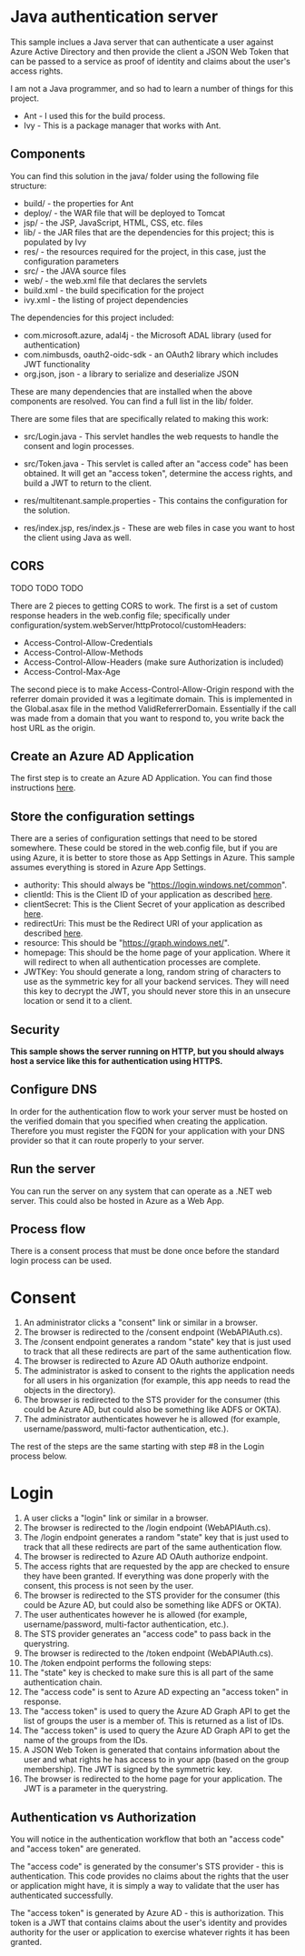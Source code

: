 # Java authentication server

This sample inclues a Java server that can authenticate a user against Azure Active Directory and then provide the client a JSON Web Token that can be passed to a service as proof of identity and claims about the user's access rights.

I am not a Java programmer, and so had to learn a number of things for this project.

* Ant - I used this for the build process.
* Ivy - This is a package manager that works with Ant.

## Components

You can find this solution in the java/ folder using the following file structure:

* build/ - the properties for Ant
* deploy/ - the WAR file that will be deployed to Tomcat
* jsp/ - the JSP, JavaScript, HTML, CSS, etc. files
* lib/ - the JAR files that are the dependencies for this project; this is populated by Ivy
* res/ - the resources required for the project, in this case, just the configuration parameters
* src/ - the JAVA source files
* web/ - the web.xml file that declares the servlets
* build.xml - the build specification for the project
* ivy.xml - the listing of project dependencies

The dependencies for this project included:

* com.microsoft.azure, adal4j - the Microsoft ADAL library (used for authentication)
* com.nimbusds, oauth2-oidc-sdk - an OAuth2 library which includes JWT functionality
* org.json, json - a library to serialize and deserialize JSON

These are many dependencies that are installed when the above components are resolved. You can find a full list in the lib/ folder.

There are some files that are specifically related to making this work:

* src/Login.java - This servlet handles the web requests to handle the consent and login processes.
 
* src/Token.java - This servlet is called after an "access code" has been obtained. It will get an "access token", determine the access rights, and build a JWT to return to the client.
 
* res/multitenant.sample.properties - This contains the configuration for the solution.

* res/index.jsp, res/index.js - These are web files in case you want to host the client using Java as well.

## CORS

TODO TODO TODO

There are 2 pieces to getting CORS to work. The first is a set of custom response headers in the web.config file; specifically under configuration/system.webServer/httpProtocol/customHeaders:

* Access-Control-Allow-Credentials
* Access-Control-Allow-Methods
* Access-Control-Allow-Headers   (make sure Authorization is included)
* Access-Control-Max-Age

The second piece is to make Access-Control-Allow-Origin respond with the referrer domain provided it was a legitimate domain. This is implemented in the Global.asax file in the method ValidReferrerDomain. Essentially if the call was made from a domain that you want to respond to, you write back the host URL as the origin.

## Create an Azure AD Application

The first step is to create an Azure AD Application. You can find those instructions [here](ad-application.md).

## Store the configuration settings

There are a series of configuration settings that need to be stored somewhere. These could be stored in the web.config file, but if you are using Azure, it is better to store those as App Settings in Azure. This sample assumes everything is stored in Azure App Settings.

* authority: This should always be "https://login.windows.net/common".
* clientId: This is the Client ID of your application as described [here](ad-application.md).
* clientSecret: This is the Client Secret of your application as described [here](ad-application.md).
* redirectUri: This must be the Redirect URI of your application as described [here](ad-application.md).
* resource: This should be "https://graph.windows.net/".
* homepage: This should be the home page of your application. Where it will redirect to when all authentication processes are complete.
* JWTKey: You should generate a long, random string of characters to use as the symmetric key for all your backend services. They will need this key to decrypt the JWT, you should never store this in an unsecure location or send it to a client.

## Security

**This sample shows the server running on HTTP, but you should always host a service like this for authentication using HTTPS.**

## Configure DNS

In order for the authentication flow to work your server must be hosted on the verified domain that you specified when creating the application. Therefore you must register the FQDN for your application with your DNS provider so that it can route properly to your server.

## Run the server

You can run the server on any system that can operate as a .NET web server. This could also be hosted in Azure as a Web App.

## Process flow

There is a consent process that must be done once before the standard login process can be used.

# Consent

1. An administrator clicks a "consent" link or similar in a browser.
2. The browser is redirected to the /consent endpoint (WebAPIAuth.cs).
3. The /consent endpoint generates a random "state" key that is just used to track that all these redirects are part of the same authentication flow.
4. The browser is redirected to Azure AD OAuth authorize endpoint.
5. The administrator is asked to consent to the rights the application needs for all users in his organization (for example, this app needs to read the objects in the directory).
6. The browser is redirected to the STS provider for the consumer (this could be Azure AD, but could also be something like ADFS or OKTA).
7. The administrator authenticates however he is allowed (for example, username/password, multi-factor authentication, etc.).

The rest of the steps are the same starting with step #8 in the Login process below.

# Login

1. A user clicks a "login" link or similar in a browser.
2. The browser is redirected to the /login endpoint (WebAPIAuth.cs).
3. The /login endpoint generates a random "state" key that is just used to track that all these redirects are part of the same authentication flow.
4. The browser is redirected to Azure AD OAuth authorize endpoint.
5. The access rights that are requested by the app are checked to ensure they have been granted. If everything was done properly with the consent, this process is not seen by the user.
6. The browser is redirected to the STS provider for the consumer (this could be Azure AD, but could also be something like ADFS or OKTA).
7. The user authenticates however he is allowed (for example, username/password, multi-factor authentication, etc.).
8. The STS provider generates an "access code" to pass back in the querystring.
9. The browser is redirected to the /token endpoint (WebAPIAuth.cs).
10. The /token endpoint performs the following steps:
  1. The "state" key is checked to make sure this is all part of the same authentication chain.
  2. The "access code" is sent to Azure AD expecting an "access token" in response.
  3. The "access token" is used to query the Azure AD Graph API to get the list of groups the user is a member of. This is returned as a list of IDs.
  4. The "access token" is used to query the Azure AD Graph API to get the name of the groups from the IDs.
  5. A JSON Web Token is generated that contains information about the user and what rights he has access to in your app (based on the group membership). The JWT is signed by the symmetric key.
11. The browser is redirected to the home page for your application. The JWT is a parameter in the querystring.
  
## Authentication vs Authorization

You will notice in the authentication workflow that both an "access code" and "access token" are generated.

The "access code" is generated by the consumer's STS provider - this is authentication. This code provides no claims about the rights that the user or application might have, it is simply a way to validate that the user has authenticated successfully.

The "access token" is generated by Azure AD - this is authorization. This token is a JWT that contains claims about the user's identity and provides authority for the user or application to exercise whatever rights it has been granted.
